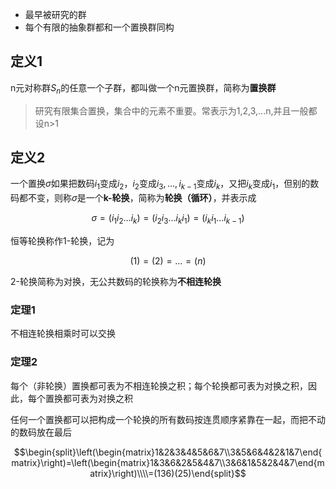 - 最早被研究的群
- 每个有限的抽象群都和一个置换群同构

## 定义1

n元对称群$S_n$的任意一个子群，都叫做一个n元置换群，简称为**置换群**

> 研究有限集合置换，集合中的元素不重要。常表示为1,2,3,...n,并且一般都设n>1

## 定义2

一个置换$\sigma$如果把数码$i_1$变成$i_2$，$i_2$变成$i_3,\dots,i_{k-1}$变成$i_k$，又把$i_k$变成$i_1$，但别的数码都不变，则称$\sigma$是一个**k-轮换**，简称为**轮换（循环）**，并表示成

$$\sigma=(i_1i_2\dots i_k)=(i_2i_3\dots i_ki_1)=(i_ki_1\dots i_{k-1})$$

恒等轮换称作1-轮换，记为

$$(1)=(2)=\dots=(n)$$

2-轮换简称为对换，无公共数码的轮换称为**不相连轮换**

### 定理1

不相连轮换相乘时可以交换

### 定理2

每个（非轮换）置换都可表为不相连轮换之积；每个轮换都可表为对换之积，因此，每个置换都可表为对换之积

任何一个置换都可以把构成一个轮换的所有数码按连贯顺序紧靠在一起，而把不动的数码放在最后

$$\begin{split}\left(\begin{matrix}1&2&3&4&5&6&7\\3&5&6&4&2&1&7\end{matrix}\right)=\left(\begin{matrix}1&3&6&2&5&4&7\\3&6&1&5&2&4&7\end{matrix}\right)\\\\=(136)(25)\end{split}$$



